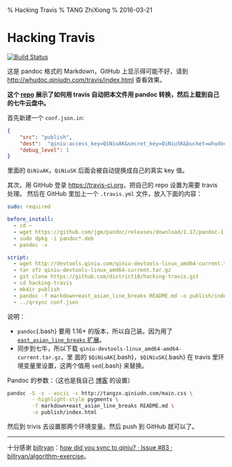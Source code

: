% Hacking Travis
% TANG ZhiXiong
% 2016-03-21

Hacking Travis
==============

[![Build Status](https://travis-ci.org/district10/hacking-travis.svg?branch=master)](https://travis-ci.org/district10/hacking-travis)

这是 pandoc 格式的 Markdown，GitHub 上显示得可能不好，请到
<http://whudoc.qiniudn.com/travis/index.html> 查看效果。

**这个 [repo](https://github.com/district10/hacking-travis) 展示了如何用 travis
自动把本文件用 pandoc 转换，然后上载到自己的七牛云盘中。**

首先新建一个 `conf.json.in`:

```json
{
    "src": "publish",
    "dest":  "qiniu:access_key=QiNiuAK&secret_key=QiNiuSK&bucket=whudoc&key_prefix=travis/",
    "debug_level": 1
}
```

里面的 `QiNiuAK`，`QiNiuSK` 后面会被自动提换成自己的真实 key 值。

其次，用 GitHub 登录 <https://travis-ci.org>，把自己的 repo 设置为需要 travis 处理。
然后在 GitHub 里加上一个 `.travis.yml` 文件，放入下面的内容：

```yml
sudo: required

before_install:
  - cd ~
  - wget https://github.com/jgm/pandoc/releases/download/1.17/pandoc-1.17-1-amd64.deb
  - sudo dpkg -i pandoc*.deb
  - pandoc -v

script:
  - wget http://devtools.qiniu.com/qiniu-devtools-linux_amd64-current.tar.gz
  - tar xfz qiniu-devtools-linux_amd64-current.tar.gz
  - git clone https://github.com/district10/hacking-travis.git
  - cd hacking-travis
  - mkdir publish
  - pandoc -f markdown+east_asian_line_breaks README.md -o publish/index.html
  - ../qrsync conf.json
```

说明：

  - `pandoc`{.bash} 要用 1.16+ 的版本，所以自己装。因为用了 [`east_asian_line_breaks`
    扩展](https://github.com/jgm/pandoc/issues/2586)。
  - 同步到七牛，所以下载 `qiniu-devtools-linux_amd64-amd64-current.tar.gz`，里
    面的 `$QiNiuAK`{.bash}，`$QiNiuSK`{.bash} 在 travis
    里环境变量里设置，这两个值用 `sed`{.bash} 来替换。

Pandoc 的参数：（这也是我自己 [博客](http://tangzx.qiniudn.com) 的设置）

```bash
pandoc -S -s --ascii -c http://tangzx.qiniudn.com/main.css \
        --highlight-style pygments \
        -f markdown+east_asian_line_breaks README.md \
        -o publish/index.html
```

然后到 trivis 去设置那两个环境变量。然后 push 到 GitHub 就可以了。

---

十分感谢 [billryan](https://github.com/billryan)：[how did you sync to qiniu? ·
Issue #83 · billryan/algorithm-exercise](https://github.com/billryan/algorithm-exercise/issues/83)。
